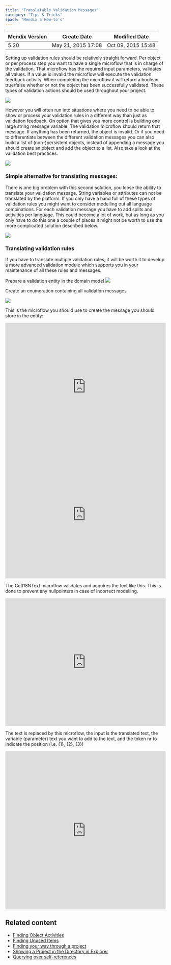 ```yaml
---
title: "Translatable Validation Messages"
category: "Tips & Tricks"
space: "Mendix 5 How-to's"
---
```

<table><thead><tr><th class="confluenceTh">Mendix Version</th><th class="confluenceTh">Create Date</th><th colspan="1" class="confluenceTh">Modified Date</th></tr></thead><tbody><tr><td class="confluenceTd">5.20</td><td class="confluenceTd">May 21, 2015 17:08</td><td colspan="1" class="confluenceTd">Oct 09, 2015 15:48</td></tr></tbody></table>



Setting up validation rules should be relatively straight forward. Per object or per process step you want to have a single microflow that is in charge of the validation. That microflow has the required input parameters, validates all values. If a value is invalid the microflow will execute the validation feedback activity. When completing the microflow it will return a boolean true/false whether or not the object has been successfully validated.
These types of validation actions should be used throughout your project.

![](attachments/13566043/14385370.png)

However you will often run into situations where you need to be able to show or process your validation rules in a different way than just as validation feedback. On option that gives you more control is building one large string message variable. The validation microflow should return that message. If anything has been returned, the object is invalid.
Or if you need to differentiate between the different validation messages you can also build a list of (non-)persistent objects, instead of appending a message you should create an object and add the object to a list. Also take a look at the validation best practices.

![](attachments/13566043/14385371.png)

### Simple alternative for translating messages:

There is one big problem with this second solution, you loose the ability to translate your validation message. String variables or attributes can not be translated by the platform. If you only have a hand full of these types of validation rules you might want to consider modelling out all language combinations. For each validation message you have to add splits and activities per language. This could become a lot of work, but as long as you only have to do this one a couple of places it might not be worth to use the more complicated solution described below. 

![](attachments/13566043/14385372.png)

### Translating validation rules

If you have to translate multiple validation rules, it will be worth it to develop a more advanced validation module which supports you in your maintenance of all these rules and messages.

Prepare a validation entity in the domain model
![](attachments/13566043/14385373.png)

Create an enumeration containing all validation messages

![](attachments/13566043/14385374.png)

This is the microflow you should use to create the message you should store in the entity:

<iframe width="100%" height="400px" frameborder="0" src="https://modelshare.mendix.com/models/34614f4f-a2d3-43ff-81c8-a14605e06a05/get-i18n-text-using-1-parameter?embed=true" allowfullscreen=""></iframe><iframe width="100%" height="400px" frameborder="0" src="https://modelshare.mendix.com/models/c1d54c7d-def4-4b39-9d90-92c6d5dab59f/get-i18n-text-using-2-parameters?embed=true" allowfullscreen=""></iframe>

The GetI18NText microflow validates and acquires the text like this. This is done to prevent any nullpointers in case of incorrect modelling.

<iframe width="100%" height="400px" frameborder="0" src="https://modelshare.mendix.com/models/45864420-7a30-42cd-9f36-ba0976fd5315/get-i18n-text?embed=true" allowfullscreen=""></iframe>

The text is replaced by this microflow, the input is the translated text, the variable (parameter) text you want to add to the text, and the token nr to indicate the position (i.e. {1}, {2}, {3})

<iframe width="100%" height="495px" frameborder="0" src="https://modelshare.mendix.com/models/6a80d12a-5670-48fe-bbdf-ba793af6cf8d/replace-i18n-token?embed=true" allowfullscreen=""></iframe>

## Related content

*   [Finding Object Activities](/howto50/finding-object-activities)
*   [Finding Unused Items](/howto50/finding-unused-items)
*   [Finding your way through a project](/howto50/finding-your-way-through-a-project)
*   [Showing a Project in the Directory in Explorer](/howto50/showing-a-project-in-the-directory-in-explorer)
*   [Querying over self-references](/howto50/querying-over-self-references)
